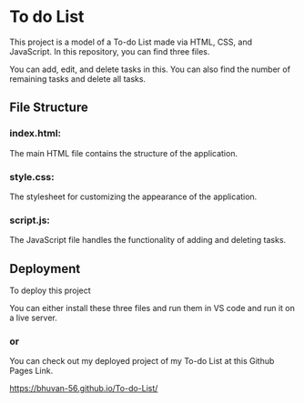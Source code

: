 
# To do List



This project is a model of a To-do List made via HTML, CSS, and JavaScript. In this repository, you can find three files.
 
You can add, edit, and delete tasks in this. You can also find the number of remaining tasks and delete all tasks.
 

## File Structure

### index.html:

 The main HTML file contains the structure of the application.

### style.css:

The stylesheet for customizing the appearance of the application.

### script.js:

 The JavaScript file handles the functionality of adding and deleting tasks.

 
## Deployment

To deploy this project 

You can either install these three files and run them in VS code
and run it on a live server. 

### or

You can check out my deployed project of my To-do List at this
Github Pages Link.

https://bhuvan-56.github.io/To-do-List/

